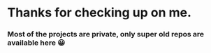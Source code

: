 # Thanks for checking up on me.

### Most of the projects are private, only super old repos are available here 😀

